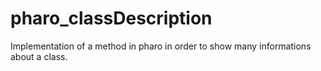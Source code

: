 # pharo_classDescription
Implementation of a method in pharo in order to show many informations about a class.
